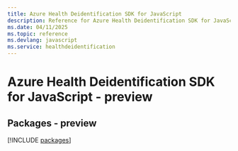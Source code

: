 ```yaml
---
title: Azure Health Deidentification SDK for JavaScript
description: Reference for Azure Health Deidentification SDK for JavaScript
ms.date: 04/11/2025
ms.topic: reference
ms.devlang: javascript
ms.service: healthdeidentification
---
```

# Azure Health Deidentification SDK for JavaScript - preview
## Packages - preview
[!INCLUDE [packages](health-deidentification-index.md)]